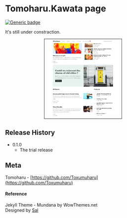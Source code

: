# Tomoharu.Kawata page

[![Generic badge](https://img.shields.io/badge/version-0.1.0-green.svg)](https://shields.io/)

It's still under constraction.

<p align="center"> <img src="assets/images/screenshot.jpg" alt="DatePi    ckerImage" width="250" border="1"/> </p>

## Release History
* 0.1.0
    * The trial release

## Meta
Tomoharu - [https://github.com/Toxumuharu](https://github.com/Toxumuharu)

#### Reference
Jekyll Theme - Mundana by WowThemes.net<br>
Designed by [Sal](https://www.wowthemes.net)
